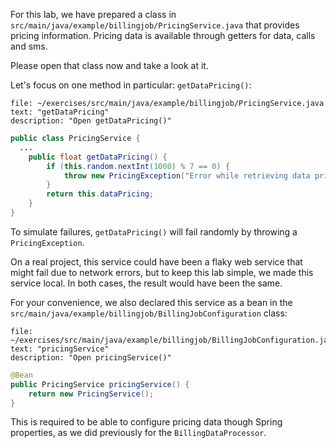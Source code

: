 For this lab, we have prepared a class in `src/main/java/example/billingjob/PricingService.java` that provides pricing information. Pricing data is available through getters for data, calls and sms.

Please open that class now and take a look at it.

Let's focus on one method in particular: `getDataPricing()`:

```editor:select-matching-text
file: ~/exercises/src/main/java/example/billingjob/PricingService.java
text: "getDataPricing"
description: "Open getDataPricing()"
```

```java
public class PricingService {
  ...
	public float getDataPricing() {
		if (this.random.nextInt(1000) % 7 == 0) {
			throw new PricingException("Error while retrieving data pricing");
		}
		return this.dataPricing;
	}
}
```

To simulate failures, `getDataPricing()` will fail randomly by throwing a `PricingException`.

On a real project, this service could have been a flaky web service that might fail due to network errors, but to keep this lab simple, we made this service local. In both cases, the result would have been the same.

For your convenience, we also declared this service as a bean in the `src/main/java/example/billingjob/BillingJobConfiguration` class:

```editor:select-matching-text
file: ~/exercises/src/main/java/example/billingjob/BillingJobConfiguration.java
text: "pricingService"
description: "Open pricingService()"
```

```java
@Bean
public PricingService pricingService() {
	return new PricingService();
}
```

This is required to be able to configure pricing data though Spring properties, as we did previously for the `BillingDataProcessor`.
